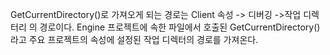 

GetCurrentDirectory()로 가져오게 되는 경로는
Client 속성 -> 디버깅 ->작업 디렉터리 의 경로이다.
Engine 프로젝트에 속한 파일에서 호출된 GetCurrentDirectory() 라고 주요 프로젝트의 속성에 설정된 작업 디렉터의 경로를 가져온다. 